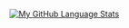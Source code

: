 [![My GitHub Language Stats](https://github-readme-stats.vercel.app/api/top-langs/?username=Raf128&langs_count=5&theme=tokyonight)]()